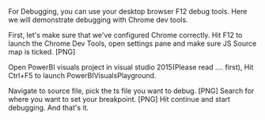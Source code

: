 For Debugging, you can use your desktop browser F12 debug tools. Here we will demonstrate debugging with Chrome dev tools.

First, let's make sure that we've configured Chrome correctly.
Hit F12 to launch the Chrome Dev Tools, open settings pane and make sure JS Source map is ticked.
[PNG]

Open PowerBI visuals project in visual studio 2015(Please read .... first), Hit Ctrl+F5 to launch PowerBIVisualsPlayground.

Navigate to source file, pick the ts file you want to debug.
[PNG]
Search for where you want to set your breakpoint.
[PNG]
Hit continue and start debugging. And that's it.
